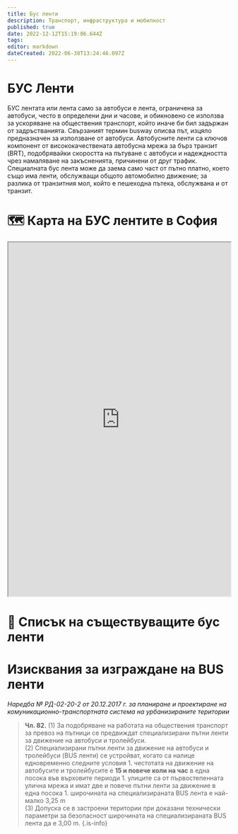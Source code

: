 ```yaml
---
title: Бус ленти
description: Транспорт, инфраструктура и мобилност
published: true
date: 2022-12-12T15:19:06.644Z
tags: 
editor: markdown
dateCreated: 2022-06-30T13:24:46.097Z
---
```


# БУС Ленти

БУС лентата или лента само за автобуси е лента, ограничена за автобуси, често в определени дни и часове, и обикновено се използва за ускоряване на обществения транспорт, който иначе би бил задържан от задръстванията. Свързаният термин busway описва път, изцяло предназначен за използване от автобуси. Автобусните ленти са ключов компонент от висококачествената автобусна мрежа за бърз транзит (BRT), подобрявайки скоростта на пътуване с автобуси и надеждността чрез намаляване на закъсненията, причинени от друг трафик. Специалната бус лента може да заема само част от пътно платно, което също има ленти, обслужващи общото автомобилно движение; за разлика от транзитния мол, който е пешеходна пътека, обслужвана и от транзит.

# 🗺️ Карта на БУС лентите в София

<iframe src="https://www.google.com/maps/d/u/2/embed?mid=1JjSSMFUUeGzOAFu9O8DNGaSMOzmcal0&ehbc=2E312F" width="100%" height="800"></iframe>


# 📝 Списък на съществуващите бус ленти


# Изисквания за изграждане на BUS ленти

*Наредба № РД-02-20-2 от 20.12.2017 г. за планиране и проектиране на комуникационно-транспортната система на урбанизираните територии*

> **Чл. 82.** (1) За подобряване на работата на обществения транспорт за превоз на пътници се предвиждат специализирани пътни ленти за движение на автобуси и тролейбуси. 
<br> (2) Специализирани пътни ленти за движение на автобуси и тролейбуси (BUS ленти) се устройват, когато са налице едновременно следните условия 1. честотата на движение на автобусите и тролейбусите е **15 и повече коли на час** в една посока във върховите периоди 1. улиците са от първостепенната улична мрежа и имат две и повече пътни ленти за движение в една посока 1. широчината на специализираната BUS лента е най-малко 3,25 m
<br> (3) Допуска се в застроени територии при доказани технически параметри за безопасност широчината на специализираната BUS лента да е 3,00 m.
{.is-info}
